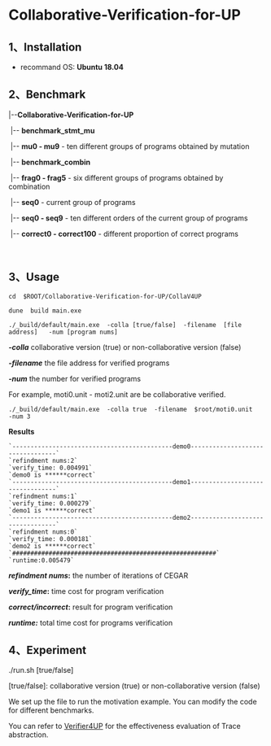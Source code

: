 # Collaborative-Verification-for-UP

## 1、Installation

- recommand OS: **Ubuntu 18.04**

## 2、Benchmark

|--**Collaborative-Verification-for-UP**

​			|-- **benchmark_stmt_mu** 

​							|-- **mu0 - mu9**  - ten different groups of programs obtained by mutation

​			|-- **benchmark_combin** 

​							|-- **frag0 - frag5**  - six different groups of programs obtained by combination

​									|-- **seq0**  -  current group of programs

​									|-- **seq0 - seq9**  - ten different orders of the current group of programs

​									|-- **correct0 - correct100**  -  different proportion of correct programs

​               

## 3、Usage

```
cd  $ROOT/Collaborative-Verification-for-UP/CollaV4UP

dune  build main.exe

./_build/default/main.exe  -colla [true/false]  -filename  [file address]   -num [program nums]
```



***-colla***     collaborative version (true)  or  non-collaborative version (false)

***-filename***    the file address for verified programs

***-num***    the number for verified programs

For example,  moti0.unit - moti2.unit are be collaborative verified.

`./_build/default/main.exe  -colla true  -filename  $root/moti0.unit   -num 3`

**Results**

```
`--------------------------------------------demo0---------------------------------`
`refindment nums:2`
`verify_time: 0.004991`
`demo0 is ******correct`
`--------------------------------------------demo1---------------------------------`
`refindment nums:1`
`verify_time: 0.000279`
`demo1 is ******correct`
`--------------------------------------------demo2---------------------------------`
`refindment nums:0`
`verify_time: 0.000181`
`demo2 is ******correct`
`########################################################`
`runtime:0.005479`
```

***refindment nums*:** the number of iterations of CEGAR

***verify_time*:**  time cost for program verification

***correct/incorrect*:** result for program verification

***runtime:***  total time cost for programs verification

## 4、Experiment

./run.sh  [true/false]

[true/false]:  collaborative version (true)  or  non-collaborative version (false)

We set up the file to run the motivation example. You can modify the code for different benchmarks. 

You can refer to [Verifier4UP](https://github.com/Verifier4UP/Trace-Refinement-based-Verification) for the effectiveness evaluation of Trace abstraction.

